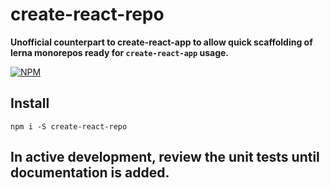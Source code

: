 # create-react-repo

**Unofficial counterpart to create-react-app to allow quick scaffolding of lerna monorepos ready for `create-react-app` usage.**

[![NPM](https://nodei.co/npm/create-react-repo.png?stars=true&downloads=true)](https://nodei.co/npm/create-react-repo/)

## Install

`npm i -S create-react-repo`

## In active development, review the unit tests until documentation is added.
